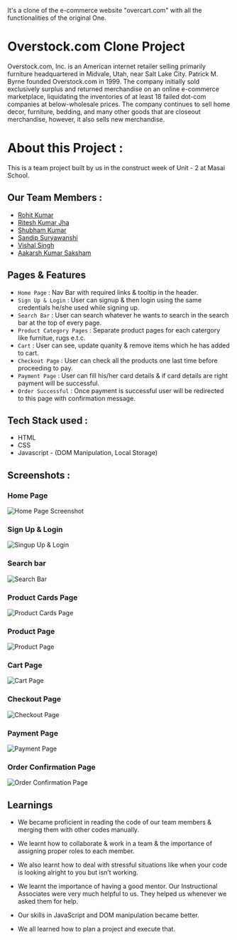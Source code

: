 It's a clone of the e-commerce website "overcart.com" with all the functionalities of the original One.
# Overstock.com Clone Project

Overstock.com, Inc. is an American internet retailer selling primarily furniture headquartered in Midvale, Utah, near Salt Lake City. Patrick M. Byrne founded Overstock.com in 1999. The company initially sold exclusively surplus and returned merchandise on an online e-commerce marketplace, liquidating the inventories of at least 18 failed dot-com companies at below-wholesale prices. The company continues to sell home decor, furniture, bedding, and many other goods that are closeout merchandise, however, it also sells new merchandise.

# About this Project :

This is a team project built by us in the construct week of Unit - 2 at Masai School.

## Our Team Members :

*  [Rohit Kumar](https://github.com/rohitkumar6324)
*  [Ritesh Kumar Jha](https://github.com/Riteshkumarjha98)
*  [Shubham Kumar](https://github.com/codeirax)
*  [Sandip Suryawanshi](https://github.com/Sandipgit2999)
*  [Vishal Singh](https://github.com/vishal9sep)
*  [Aakarsh Kumar Saksham](https://github.com/aakarshkumarsaksham)

## Pages & Features

* `Home Page` : Nav Bar with required links & tooltip in the header.
* `Sign Up & Login` : User can signup & then login using the same credentials he/she used while signing up.
* `Search Bar` : User can search whatever he wants to search in the search bar at the top of every page.
* `Product Category Pages` : Separate product pages for each catergory like furnitue, rugs e.t.c.
* `Cart` : User can see, update quanity & remove items which he has added to cart.
* `Checkout Page` : User can check all the products one last time before proceeding to pay.
* `Payment Page` : User can fill his/her card details & if card details are right payment will be successful.
* `Order Successful` : Once payment is successful user will be redirected to this page with confirmation message.

## Tech Stack used :

* HTML
* CSS
* Javascript - (DOM Manipulation, Local Storage)

## Screenshots :
### Home Page

![Home Page Screenshot](https://miro.medium.com/max/1400/1*U-y7ov2IRiXlaavGpUe9tg.jpeg)

### Sign Up & Login

![Singup Up & Login](https://miro.medium.com/max/1400/1*ESImT1JaTblo9qEz2C73mA.jpeg)

### Search bar

![Search Bar](https://miro.medium.com/max/1400/1*2KCDrrjyevFxMzoQ1Hc7Dg.png)

### Product Cards Page

![Product Cards Page](https://miro.medium.com/max/1400/1*AEz4SYMBzX79dG69uaGH6g.jpeg)

### Product Page

![Product Page](https://miro.medium.com/max/1400/1*mTd8TOUskd-Y5fMUF92Cnw.jpeg)

### Cart Page

![Cart Page](https://miro.medium.com/max/875/1*YL0NWHChZrZPPeVgRv5ckQ.jpeg)

### Checkout Page

![Checkout Page](https://miro.medium.com/max/1400/1*ZeFhq582GecPqqd_oOTPRw.jpeg)

### Payment Page

![Payment Page](https://miro.medium.com/max/1400/1*AcEorRqxtk6hcodyZ6Vrow.jpeg)

### Order Confirmation Page

![Order Confirmation Page](https://miro.medium.com/max/1400/1*NNcWjuToR1Et3lPnV2Rlkg.jpeg)

## Learnings

* We became proficient in reading the code of our team members & merging them with other codes manually.

* We learnt how to collaborate & work in a team & the importance of assigning proper roles to each member.

* We also learnt how to deal with stressful situations like when your code is looking alright to you but isn’t working.

* We learnt the importance of having a good mentor. Our Instructional Associates were very much helpful to us. They helped us whenever we asked them for help.

* Our skills in JavaScript and DOM manipulation became better.

* We all learned how to plan a project and execute that.
